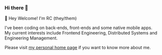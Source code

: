 ### Hi there 👋

👋 Hey Welcome! I'm RC (they/them)

I've been coding on back-ends, front-ends and some native mobile apps. My current interests include Frontend Engineering, Distributed Systems and Engineering Management.

Please visit [my personal home page](https://rcdexta.com/) if you want to know more about me.


